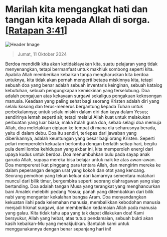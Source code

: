 
# Marilah kita mengangkat hati dan tangan kita kepada Allah di sorga. [[Ratapan 3:41](http://alkitab.sabda.org/?Ratapan%203:41)]

![Header Image](https://alkitab.app/slice/sunrise.jpg)

> Jumat, 11 Oktober 2024

Berdoa mendidik kita akan ketidaklayakan kita, suatu pelajaran yang tidak menyenangkan, tetapi bermanfaat untuk makhluk sombong seperti kita. Apabila Allah memberikan kebaikan tanpa mengharuskan kita berdoa untuknya, kita tidak akan pernah mengerti betapa miskinnya kita, tetapi sebuah doa yang benar adalah sebuah inventaris keinginan, sebuah katalog kebutuhan, sebuah pengungkapan kemiskinan yang terselubung. Doa adalah pengajuan atas kekayaan surgawi sekaligus pengakuan kekosongan manusia. Keadaan yang paling sehat bagi seorang Kristen adalah diri yang selalu kosong dan terus-menerus bergantung kepada Tuhan untuk perbekalannya; untuk selalu miskin dalam diri dan kaya dalam Yesus; sendirinya lemah seperti air, tetapi melalui Allah kuat untuk melakukan perbuatan yang luar biasa; maka itulah guna doa, sebab selagi doa memuja Allah, doa meletakkan ciptaan ke tempat di mana dia seharusnya berada, yaitu di dalam debu. Doa itu sendiri, terlepas dari jawaban yang diberikannya, adalah keuntungan yang besar bagi orang Kristen. Seperti pelari memperoleh kekuatan berlomba dengan berlatih setiap hari, begitu pula demi lomba kehidupan yang akbar ini, kita memperoleh energi dari upaya kudus untuk berdoa. Doa menumbuhkan bulu pada sayap anak garuda Allah, supaya mereka bisa belajar untuk naik ke atas awan-awan. Doa mempererat ikat pinggang para tentara Allah, dan mengirim mereka ke dalam peperangan dengan urat yang kokoh dan otot yang kencang. Seorang pemohon yang tekun keluar dari kamarnya sementara matahari muncul dari bilik timur, bergembira seperti seorang olahragawan yang siap bertanding. Doa adalah tangan Musa yang terangkat yang menghancurkan bani Amalek melebihi pedang Yosua; panah yang ditembakkan dari bilik nabi yang mengantar kekalahan bangsa Aram. Doa menyandangkan kekuatan ilahi pada kelemahan manusia, membalikkan kebodohan manusia menjadi hikmat surgawi, dan memberikan kedamaian Allah pada manusia yang galau. Kita tidak tahu apa yang tak dapat dilakukan doa! Kami bersyukur, Allah yang hebat, atas tutup pendamaian, sebuah bukti akan kasih kebaikan-Mu yang menakjubkan. Bantulah kami untuk menggunakannya dengan benar sepanjang hari ini!
    